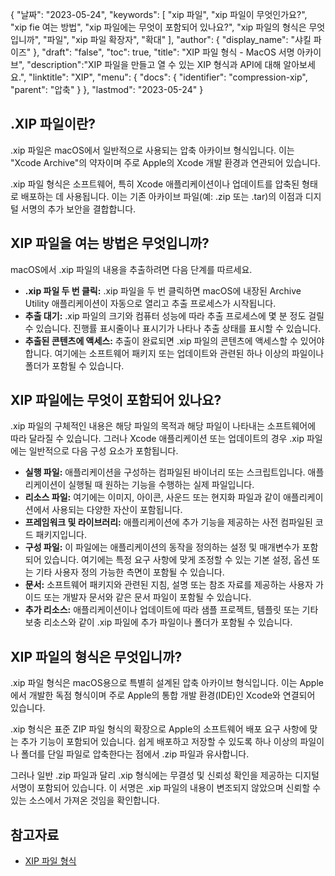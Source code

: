 {
"날짜": "2023-05-24",
  "keywords": [
"xip 파일",
"xip 파일이 무엇인가요?",
"xip fie 여는 방법",
"xip 파일에는 무엇이 포함되어 있나요?",
"xip 파일의 형식은 무엇입니까",
"파일",
"xip 파일 확장자",
"확대"
],
  "author": {
"display_name": "샤킬 파이즈"
},
"draft": "false",
"toc": true,
"title": "XIP 파일 형식 - MacOS 서명 아카이브",
  "description":"XIP 파일을 만들고 열 수 있는 XIP 형식과 API에 대해 알아보세요.",
"linktitle": "XIP",
  "menu": {
    "docs": {
      "identifier": "compression-xip",
"parent": "압축"
}
},
"lastmod": "2023-05-24"
}

## .XIP 파일이란?

.xip 파일은 macOS에서 일반적으로 사용되는 압축 아카이브 형식입니다. 이는 "Xcode Archive"의 약자이며 주로 Apple의 Xcode 개발 환경과 연관되어 있습니다.

.xip 파일 형식은 소프트웨어, 특히 Xcode 애플리케이션이나 업데이트를 압축된 형태로 배포하는 데 사용됩니다. 이는 기존 아카이브 파일(예: .zip 또는 .tar)의 이점과 디지털 서명의 추가 보안을 결합합니다.

## XIP 파일을 여는 방법은 무엇입니까?

macOS에서 .xip 파일의 내용을 추출하려면 다음 단계를 따르세요.

- **.xip 파일 두 번 클릭:** .xip 파일을 두 번 클릭하면 macOS에 내장된 Archive Utility 애플리케이션이 자동으로 열리고 추출 프로세스가 시작됩니다.
- **추출 대기:** .xip 파일의 크기와 컴퓨터 성능에 따라 추출 프로세스에 몇 분 정도 걸릴 수 있습니다. 진행률 표시줄이나 표시기가 나타나 추출 상태를 표시할 수 있습니다.
- **추출된 콘텐츠에 액세스:** 추출이 완료되면 .xip 파일의 콘텐츠에 액세스할 수 있어야 합니다. 여기에는 소프트웨어 패키지 또는 업데이트와 관련된 하나 이상의 파일이나 폴더가 포함될 수 있습니다.

## XIP 파일에는 무엇이 포함되어 있나요?

.xip 파일의 구체적인 내용은 해당 파일의 목적과 해당 파일이 나타내는 소프트웨어에 따라 달라질 수 있습니다. 그러나 Xcode 애플리케이션 또는 업데이트의 경우 .xip 파일에는 일반적으로 다음 구성 요소가 포함됩니다.

- **실행 파일:** 애플리케이션을 구성하는 컴파일된 바이너리 또는 스크립트입니다. 애플리케이션이 실행될 때 원하는 기능을 수행하는 실제 파일입니다.
- **리소스 파일:** 여기에는 이미지, 아이콘, 사운드 또는 현지화 파일과 같이 애플리케이션에서 사용되는 다양한 자산이 포함됩니다.
- **프레임워크 및 라이브러리:** 애플리케이션에 추가 기능을 제공하는 사전 컴파일된 코드 패키지입니다.
- **구성 파일:** 이 파일에는 애플리케이션의 동작을 정의하는 설정 및 매개변수가 포함되어 있습니다. 여기에는 특정 요구 사항에 맞게 조정할 수 있는 기본 설정, 옵션 또는 기타 사용자 정의 가능한 측면이 포함될 수 있습니다.
- **문서:** 소프트웨어 패키지와 관련된 지침, 설명 또는 참조 자료를 제공하는 사용자 가이드 또는 개발자 문서와 같은 문서 파일이 포함될 수 있습니다.
- **추가 리소스:** 애플리케이션이나 업데이트에 따라 샘플 프로젝트, 템플릿 또는 기타 보충 리소스와 같이 .xip 파일에 추가 파일이나 폴더가 포함될 수 있습니다.

## XIP 파일의 형식은 무엇입니까?

.xip 파일 형식은 macOS용으로 특별히 설계된 압축 아카이브 형식입니다. 이는 Apple에서 개발한 독점 형식이며 주로 Apple의 통합 개발 환경(IDE)인 Xcode와 연결되어 있습니다.

.xip 형식은 표준 ZIP 파일 형식의 확장으로 Apple의 소프트웨어 배포 요구 사항에 맞는 추가 기능이 포함되어 있습니다. 쉽게 배포하고 저장할 수 있도록 하나 이상의 파일이나 폴더를 단일 파일로 압축한다는 점에서 .zip 파일과 유사합니다.

그러나 일반 .zip 파일과 달리 .xip 형식에는 무결성 및 신뢰성 확인을 제공하는 디지털 서명이 포함되어 있습니다. 이 서명은 .xip 파일의 내용이 변조되지 않았으며 신뢰할 수 있는 소스에서 가져온 것임을 확인합니다.

## 참고자료
* [XIP 파일 형식](https://en.wikipedia.org/wiki/.XIP)

